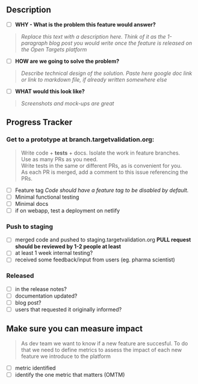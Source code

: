 ## Description
* [ ] **WHY - What is the problem this feature would answer?**  
>  *Replace this text with a description here. Think of it as the 1-paragraph blog post you would write once the feature is released on the Open Targets platform*

* [ ] **HOW are we going to solve the problem?**  
> *Describe technical design of the solution.*
> *Paste here google doc link or link to markdown file, if already written somewhere else*

* [ ] **WHAT would this look like?**
> *Screenshots and mock-ups are great*
 


## Progress Tracker

### Get to a prototype at branch.targetvalidation.org:
> Write code + **tests** + docs. Isolate the work in feature branches.  
> Use as many PRs as you need.  
> Write tests in the same or different PRs, as is convenient for you.  
> As each PR is merged, add a comment to this issue referencing the PRs.  

- [ ] Feature tag *Code should have a feature tag to be disabled by default.*
- [ ] Minimal functional testing
- [ ] Minimal docs
- [ ] if on webapp, test a deployment on netlify
       
### Push to staging
- [ ] merged code and pushed to staging.targetvalidation.org
  **PULL request should be reviewed by 1-2 people at least**
- [ ] at least 1 week internal testing?
- [ ] received some feedback/input from users (eg. pharma scientist)

### Released
- [ ] in the release notes?
- [ ] documentation updated?		
- [ ] blog post?
- [ ] users that requested it originally informed?

## Make sure you can measure impact
> As dev team we want to know if a new feature are succesful.
> To do that we need to define metrics to assess the impact of each new feature we introduce to the platform
- [ ] metric identified 
- [ ] identify the one metric that matters (OMTM)
